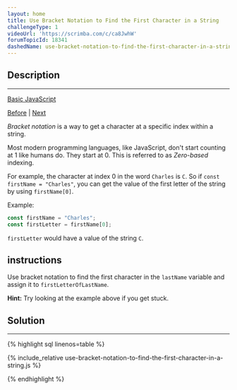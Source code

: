 ```yaml
---
layout: home
title: Use Bracket Notation to Find the First Character in a String
challengeType: 1
videoUrl: 'https://scrimba.com/c/ca8JwhW'
forumTopicId: 18341
dashedName: use-bracket-notation-to-find-the-first-character-in-a-string
---
```


<div class="row">
<div class="columnStmt" markdown="1">

## Description
------

[Basic JavaScript](./README.md) 

[Before](./find-the-length-of-a-string.md)  | [Next](./understand-string-immutability.md) 

<dfn>Bracket notation</dfn> is a way to get a character at a specific index within a string.

Most modern programming languages, like JavaScript, don't start counting at 1 like humans do. They start at 0. This is referred to as <dfn>Zero-based</dfn> indexing.

For example, the character at index 0 in the word `Charles` is `C`. So if `const firstName = "Charles"`, you can get the value of the first letter of the string by using `firstName[0]`.

Example:

```js
const firstName = "Charles";
const firstLetter = firstName[0];
```

`firstLetter` would have a value of the string `C`.

##  instructions 

Use bracket notation to find the first character in the `lastName` variable and assign it to `firstLetterOfLastName`.

**Hint:** Try looking at the example above if you get stuck.

</div>
<div class="columnSol" markdown="1">

## Solution
------

{% highlight sql linenos=table %}

{% include_relative use-bracket-notation-to-find-the-first-character-in-a-string.js %}

{% endhighlight %}

</div>
</div>

